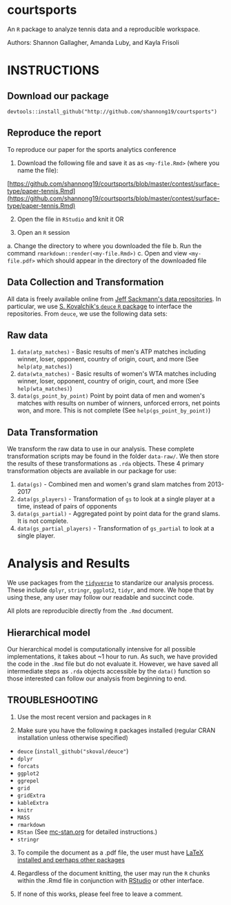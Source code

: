 # courtsports

An `R` package to analyze tennis data and a reproducible workspace.

Authors: Shannon Gallagher, Amanda Luby, and Kayla Frisoli


# INSTRUCTIONS

## Download our package

```{r}
devtools::install_github("http://github.com/shannong19/courtsports")
```

## Reproduce the report

To reproduce our paper for the sports analytics conference

1. Download the following file and save it as as `<my-file.Rmd>` (where you name the file):

[https://github.com/shannong19/courtsports/blob/master/contest/surface-type/paper-tennis.Rmd](https://github.com/shannong19/courtsports/blob/master/contest/surface-type/paper-tennis.Rmd) 

2. Open the file in `RStudio` and knit it OR

3. Open an `R` session

  a. Change the directory to where you downloaded the file
  b. Run the command `rmarkdown::render(<my-file.Rmd>)`
  c. Open and view `<my-file.pdf>` which should appear in the directory of the downloaded file
  
## Data Collection and Transformation

All data is freely available online from [Jeff Sackmann's data repositories](https://www.rstudio.com/).  In particular, we use [S. Kovalchik's `deuce` `R` package](https://github.com/skoval/deuce) to interface the repositories.  From `deuce`, we use the following data sets:

## Raw data

1. `data(atp_matches)` - Basic results of men's ATP matches including winner, loser, opponent, country of origin, court, and more (See `help(atp_matches)`) 
2. `data(wta_matches)`  - Basic results of women's WTA matches including winner, loser, opponent, country of origin, court, and more (See `help(wta_matches)`)
3. `data(gs_point_by_point)` Point by point data of men and women's matches with results on number of winners, unforced errors, net points won, and more.  This is not complete (See `help(gs_point_by_point)`)

## Data Transformation

We transform the raw data to use in our analysis.  These complete transformation scripts may be found in the folder `data-raw/`.  We then store the results of these transformations as `.rda` objects.  These 4 primary transformation objects are available in our package for use:

1. `data(gs)` - Combined men and women's grand slam matches from 2013-2017
2. `data(gs_players)` - Transformation of `gs` to look at a single player at a time, instead of pairs of opponents
3. `data(gs_partial)` - Aggregated point by point data for the grand slams.  It is not complete.
4. `data(gs_partial_players)` - Transformation of `gs_partial` to look at a single player.
  
# Analysis and Results

We use packages from the [`tidyverse`](https://www.tidyverse.org/) to standarize our analysis process.  These include `dplyr`, `stringr`, `ggplot2`, `tidyr`, and more.  We hope that by using these, any user may follow our readable and succinct code.

All plots are reproducible directly from the `.Rmd` document.

## Hierarchical model

Our hierarchical model is computationally intensive for all possible implementations, it takes about ~1 hour to run.  As such, we have provided the code in the `.Rmd` file but do not evaluate it.  However, we have saved all intermediate steps as `.rda` objects accessible by the `data()` function so those interested can follow our analysis from beginning to end.
  
## TROUBLESHOOTING

1. Use the most recent version and packages in `R`

2. Make sure you have the following `R` packages installed (regular CRAN installation unless otherwise specified)
 + `deuce` (`install_github("skoval/deuce"`)
 + `dplyr`
 + `forcats`
 + `ggplot2`
 + `ggrepel`
 + `grid`
 + `gridExtra`
 + `kableExtra`
 + `knitr`
 + `MASS`
 + `rmarkdown` 
 + `RStan` (See [mc-stan.org](http://mc-stan.org/users/interfaces/rstan) for detailed instructions.)
 + `stringr`
 
 
 

 
3. To compile the document as a .pdf file, the user must have [LaTeX installed and perhaps other packages](https://rmarkdown.rstudio.com/pdf_document_format)

4.  Regardless of the document knitting, the user may run the `R` chunks within the .Rmd file in conjunction with [RStudio](https://www.rstudio.com/) or other interface.
 
5. If none of this works, please feel free to leave a comment.

